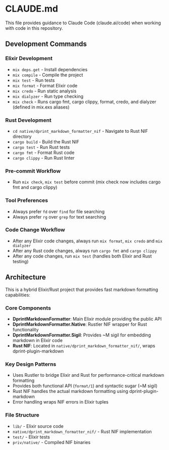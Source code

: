 # CLAUDE.md

This file provides guidance to Claude Code (claude.ai/code) when working with code in this repository.

## Development Commands

### Elixir Development
- `mix deps.get` - Install dependencies
- `mix compile` - Compile the project
- `mix test` - Run tests
- `mix format` - Format Elixir code
- `mix credo` - Run static analysis
- `mix dialyzer` - Run type checking
- `mix check` - Runs cargo fmt, cargo clippy, format, credo, and dialyzer (defined in mix.exs aliases)

### Rust Development
- `cd native/dprint_markdown_formatter_nif` - Navigate to Rust NIF directory
- `cargo build` - Build the Rust NIF
- `cargo test` - Run Rust tests
- `cargo fmt` - Format Rust code
- `cargo clippy` - Run Rust linter

### Pre-commit Workflow
- Run `mix check`, `mix test` before commit (mix check now includes cargo fmt and cargo clippy)

### Tool Preferences
- Always prefer `fd` over `find` for file searching
- Always prefer `rg` over `grep` for text searching

### Code Change Workflow
- After any Elixir code changes, always run `mix format`, `mix credo` and `mix dialyzer`
- After any Rust code changes, always run `cargo fmt` and `cargo clippy`
- After any code changes, run `mix test` (handles both Elixir and Rust testing)

## Architecture

This is a hybrid Elixir/Rust project that provides fast markdown formatting capabilities:

### Core Components
- **DprintMarkdownFormatter**: Main Elixir module providing the public API
- **DprintMarkdownFormatter.Native**: Rustler NIF wrapper for Rust functionality
- **DprintMarkdownFormatter.Sigil**: Provides ~M sigil for embedding markdown in Elixir code
- **Rust NIF**: Located in `native/dprint_markdown_formatter_nif/`, wraps dprint-plugin-markdown

### Key Design Patterns
- Uses Rustler to bridge Elixir and Rust for performance-critical markdown formatting
- Provides both functional API (`format/1`) and syntactic sugar (~M sigil)
- Rust NIF handles the actual markdown formatting using dprint-plugin-markdown
- Error handling wraps NIF errors in Elixir tuples

### File Structure
- `lib/` - Elixir source code
- `native/dprint_markdown_formatter_nif/` - Rust NIF implementation
- `test/` - Elixir tests
- `priv/native/` - Compiled NIF binaries